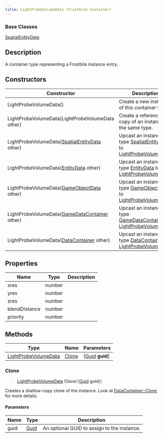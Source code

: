 ```yaml
---
title: LightProbeVolumeData (Frostbite Container)
---
```

### Base Classes

[SpatialEntityData](SpatialEntityData)

## Description

A container type representing a Frostbite instance entry.

## Constructors

| Constructor                                                                     | Description                                                                                                                     |
| ------------------------------------------------------------------------------- | ------------------------------------------------------------------------------------------------------------------------------- |
| LightProbeVolumeData()                                                          | Create a new instance of this container type.                                                                                   |
| LightProbeVolumeData(LightProbeVolumeData other)                                | Create a reference copy of an instance of the same type.                                                                        |
| LightProbeVolumeData([SpatialEntityData](SpatialEntityData) other)              | Upcast an instance of type [SpatialEntityData](SpatialEntityData) to [LightProbeVolumeData](LightProbeVolumeData).              |
| LightProbeVolumeData([EntityData](EntityData) other)                            | Upcast an instance of type [EntityData](EntityData) to [LightProbeVolumeData](LightProbeVolumeData).                            |
| LightProbeVolumeData([GameObjectData](GameObjectData) other)                    | Upcast an instance of type [GameObjectData](GameObjectData) to [LightProbeVolumeData](LightProbeVolumeData).                    |
| LightProbeVolumeData([GameDataContainer](GameDataContainer) other)              | Upcast an instance of type [GameDataContainer](GameDataContainer) to [LightProbeVolumeData](LightProbeVolumeData).              |
| LightProbeVolumeData([DataContainer](/vext/ref/cls/shr/datacontainer) other) | Upcast an instance of type [DataContainer](/vext/ref/cls/shr/datacontainer) to [LightProbeVolumeData](LightProbeVolumeData). |

## Properties

| Name          | Type   | Description |
| ------------- | ------ | ----------- |
| xres          | number |             |
| yres          | number |             |
| zres          | number |             |
| blendDistance | number |             |
| priority      | number |             |

## Methods

| Type                                         | Name            | Parameters                                     |
| -------------------------------------------- | --------------- | ---------------------------------------------- |
| [LightProbeVolumeData](LightProbeVolumeData) | [Clone](#clone) | \[[Guid](/vext/ref/cls/shr/guid) **guid**\] |

### Clone

> [LightProbeVolumeData](LightProbeVolumeData) **Clone**(\[[Guid](/vext/ref/cls/shr/guid) **guid**\])

Creates a shallow-copy clone of the instance. Look at [DataContainer::Clone](/vext/ref/cls/shr/datacontainer#clone) for more details.

#### Parameters

| Name | Type         | Description                                 |
| ---- | ------------ | ------------------------------------------- |
| guid | [Guid](Guid) | An optional GUID to assign to the instance. |
